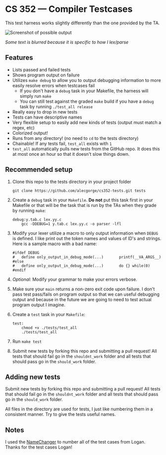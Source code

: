 # CS 352 — Compiler Testcases

This test harness works slightly differently than the one provided by the TA.

![Screenshot of possible output](https://cdn.rawgit.com/alecgorge/cs352-tests/1e63697e3620979d9852e42b3236b0dd32735f4b/screenshot.png)

*Some text is blurred because it is specific to how I lex/parse*

## Features

* Lists passed and failed tests
* Shows program output on failure
* Utilizes `make debug` to allow you to output debugging information to more easily resolve errors when testcases fail
  * If you don't have a `debug` task in your Makefile, the harness will simply run `make`
  * You can still test against the graded `make` build if you have a `debug` task by running `./test_all release`
* Really easy to drop in new tests
* Tests can have descriptive names
* Very flexible setup to easily add new kinds of tests (output must match a regex, etc)
* Colorized output!
* Runs from any directory! (no need to `cd` to the tests directory)
* Chainable! If any tests fail, `test_all` exists with `1`
* `test_all` automatically pulls new tests from the GitHub repo. It does this at most once an hour so that it doesn't slow things down.

## Recommended setup

1. Clone this repo to the tests directory in your project folder

	```	
	git clone https://github.com/alecgorge/cs352-tests.git tests
	```
	
2. Create a `debug` task in your `Makefile`. **Do not** put this task first in your Makefile or that will be the task that is run by the TAs when they grade by running `make`:

	```
	debug:y.tab.c lex.yy.c
		gcc -DDEBUG=1 y.tab.c lex.yy.c -o parser -lfl
	```
3. Modify your lexer utilize a macro to only output information when `DEBUG` is defined. I like print out the token names and values of ID's and strings. Here is a sample macro with a bad name:

	```
	#ifdef DEBUG
	#	define only_output_in_debug_mode(...) 		printf(__VA_ARGS__)
	#else
	#	define only_output_in_debug_mode(...) 		do {} while(0)
	#endif
	```
4. *Optional:* Modify your grammar to make your errors verbose.
5. Make sure your `main` returns a non-zero exit code upon failure. I don't pass test pass/fails on program output so that we can useful debugging output and because in the future we are going to need to test actual program output I imagine.
6. Create a `test` task in your `Makefile`:

	```
	test:
		chmod +x ./tests/test_all
		./tests/test_all
	```
7. Run `make test`
8. Submit new tests by forking this repo and submitting a pull request! All tests that should fail go in the `shouldnt_work` folder and all tests that should pass go in the `should_work` folder.

## Adding new tests

Submit new tests by forking this repo and submitting a pull request! All tests that should fail go in the `shouldnt_work` folder and all tests that should pass go in the `should_work` folder.

All files in the directory are used for tests, I just like numbering them in a consistent manner. Try to give the tests useful names.

## Notes

I used the [NameChanger](http://mrrsoftware.com/namechanger/) to number all of the test cases from Logan. Thanks for the test cases Logan!
